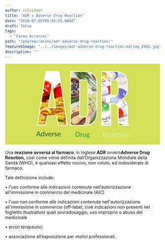 ```yaml
---
author: silviaver
title: "ADR = Adverse Drug Reaction"
date: "2018-07-05T05:45:55.000Z"
draft: false
tags:
  - "Farma Acronimi"
path: "/pharmacronimi/adr-adverse-drug-reaction/"
featuredImage: "../../images/adr-adverse-drug-reaction.md/img_2492.jpg"
description: ""
---
```


![IMG_2492.JPG](../../images/adr-adverse-drug-reaction.md/img_2492.jpg)

Una **reazione avversa al farmaco**, in inglese **ADR** ovvero**Adverse Drug Reaction,** così come viene definita dall’Organizzazione Mondiale della Sanità (WHO), è qualsiasi effetto nocivo, non voluto, ed indesiderato di farmaco.

Tale definizione include:

• l'uso conforme alle indicazioni contenute nell’autorizzazione all’immissione in commercio del medicinale (AIC)

• l'uso non conforme alle indicazioni contenute nell'autorizzazione all'immissione in commercio (off-label, cioè indicazioni non presenti nel foglietto illustrativo) quali sovradosaggio, uso improprio o abuso del medicinale

• errori terapeutici

• associazione all’esposizione per motivi professionali.
